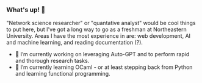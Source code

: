 ### What's up! 🤟

"Network science researcher" or "quantative analyst" would be cool things to put here, but I've got a long way to go as a freshman at Northeastern University. Areas I have the most experience in are: web development, AI and machine learning, and reading documentation (?).  

- 🔭 I’m currently working on leveraging Auto-GPT and to perform rapid and thorough research tasks. 
- 🌱 I’m currently learning OCaml - or at least stepping back from Python and learning functional programming. 


<!--
**cadentj/cadentj** is a ✨ _special_ ✨ repository because its `README.md` (this file) appears on your GitHub profile.

Here are some ideas to get you started:

- 🔭 I’m currently working on ...
- 🌱 I’m currently learning ...
- 👯 I’m looking to collaborate on ...
- 🤔 I’m looking for help with ...
- 💬 Ask me about ...
- 📫 How to reach me: ...
- 😄 Pronouns: ...
- ⚡ Fun fact: ...
-->
